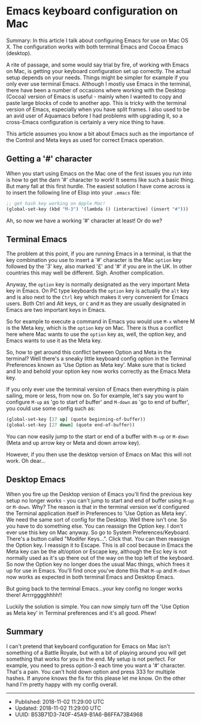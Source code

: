 # Emacs keyboard configuration on Mac

Summary: In this article I talk about configuring Emacs for use on Mac
OS X. The configuration works with both terminal Emacs and Cocoa Emacs
(desktop).

A rite of passage, and some would say trial by fire, of working with
Emacs on Mac, is getting your keyboard configuration set up
correctly. The actual setup depends on your needs. Things might be
simpler for example if you only ever use terminal Emacs. Although I
mostly use Emacs in the terminal, there have been a number of
occasions where working with the Desktop (Cocoa) version of Emacs is
useful - mainly when I wanted to copy and paste large blocks of code
to another app. This is tricky with the terminal version of Emacs,
especially when you have split frames. I also used to be an avid user
of Aquamacs before I had problems with upgrading it, so a cross-Emacs
configuration is certainly a very nice thing to have.

This article assumes you know a bit about Emacs such as the importance
of the Control and Meta keys as used for correct Emacs operation.

## Getting a '#' character

When you start using Emacs on the Mac one of the first issues you run
into is how to get the darn '#' character to work! It seems like such a
basic thing. But many fall at this first hurdle. The easiest solution
I have come across is to insert the following line of Elisp into your
`.emacs` file:

``` clojure
;; get hash key working on Apple Mac!
(global-set-key (kbd "M-3") '(lambda () (interactive) (insert "#")))
```

Ah, so now we have a working '#' character at least! Or do we?

## Terminal Emacs

The problem at this point, if you are running Emacs in a terminal, is
that the key combination you use to insert a '#' character is the Mac
`option` key followed by the '3' key, also marked '£' and '#' if you
are in the UK. In other countries this may well be
different. Sigh. Another complication. 

Anyway, the `option` key is normally designated as the very important
Meta key in Emacs. On PC type keyboards the `option` key is actually
the `alt` key and is also next to the `Ctrl` key which makes it very
convenient for Emacs users. Both Ctrl and Alt keys, or `C` and `M` as
they are usually designated in Emacs are two important keys in Emacs.

So for example to execute a command in Emacs you would use `M-x` where
M is the Meta key, which is the `option` key on Mac. There is thus a
conflict here where Mac wants to use the `option` key as, well, the
option key, and Emacs wants to use it as the Meta key.

So, how to get around this conflict between Option and Meta in the
terminal? Well there's a sneaky little keyboard config option in the
Terminal Preferences known as 'Use Option as Meta key'. Make sure that
is ticked and lo and behold your option key now works correctly as the
Emacs Meta key.

If you only ever use the terminal version of Emacs then everything is
plain sailing, more or less, from now on. So for example, let's say
you want to configure `M-up` as 'go to start of buffer' and `M-down`
as 'go to end of buffer', you could use some config such as:

``` clojure
(global-set-key [27 up] (quote beginning-of-buffer))
(global-set-key [27 down] (quote end-of-buffer))
```

You can now easily jump to the start or end of a buffer with `M-up` or
`M-down` (Meta and up arrow key or Meta and down arrow key).

However, if you then use the desktop version of Emacs on Mac this will
not work. Oh dear...

## Desktop Emacs

When you fire up the Desktop version of Emacs you'll find the previous
key setup no longer works - you can't jump to start and end of buffer
using `M-up` or `M-down`. Why? The reason is that in the terminal
version we'd configured the Terminal application itself in Preferences
to 'Use Option as Meta key'. We need the same sort of config for the
Desktop. Well there isn't one. So you have to do something else. You
can reassign the Option key. I don't ever use this key on Mac
anyway. So go to System Preferences/Keyboard. There's a button called
"Modifer Keys...". Click that. You can then reassign the Option key. I
reassign it to Escape. This is all cool because in Emacs the Meta key
can be the alt/option or Escape key, although the Esc key is not
normally used as it's up there out of the way on the top left of the
keyboard. So now the Option key no longer does the usual Mac things,
which frees it up for use in Emacs. You'll find once you've done this
that `M-up` and `M-down` now works as expected in both terminal Emacs
and Desktop Emacs.

But going back to the terminal Emacs...your key config no longer works
there! Arrrrgggghhhh!!

Luckily the solution is simple. You can now simply turn off the 'Use
Option as Meta key' in Terminal preferences and it's all good. Phew!

## Summary

I can't pretend that keyboard configuration for Emacs on Mac isn't
something of a Battle Royale, but with a bit of playing around you
will get something that works for you in the end. My setup is not
perfect. For example, you need to press option-3 each time you want a
'#' character. That's a pain. You can't hold down option and press 333
for multiple hashes. If anyone knows the fix for this please let me
know. On the other hand I'm pretty happy with my config overall.

---

* Published: 2018-11-02 11:29:00 UTC
* Updated: 2018-11-02 11:29:00 UTC
* UUID: B53B71D3-740F-45A9-B1A6-B6FFA73B4968

